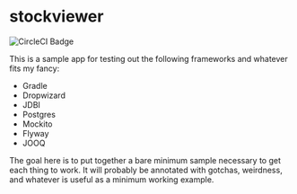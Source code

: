 # stockviewer 
![CircleCI Badge](https://circleci.com/gh/cathyxz/stockviewer.svg?style=shield&circle-token=:circle-token)

This is a sample app for testing out the following frameworks and whatever fits my fancy: 
- Gradle
- Dropwizard
- JDBI
- Postgres
- Mockito
- Flyway
- JOOQ

The goal here is to put together a bare minimum sample necessary to get each thing to work. It will probably be annotated with gotchas, weirdness, and whatever is useful as a minimum working example. 
